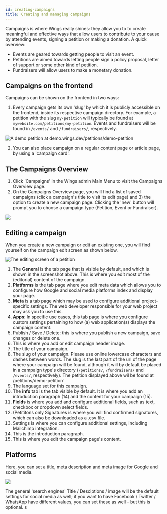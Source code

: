 ```yaml
---
id: creating-campaigns
title: Creating and managing campaigns
---
```

Campaigns is where Wings really shines: they allow you to to create meaningful and effective ways that allow users to contribute to your cause by attending events, signing a petition or making a donation. A quick overview:

- Events are geared towards getting people to visit an event. 
- Petitions are aimed towards letting people sign a policy proposal, letter of support or some other kind of petition.
- Fundraisers will allow users to make a monetary donation.

## Campaigns on the frontend
Campaigns can be shown on the frontend in two ways:

1. Every campaign gets its own 'slug'  by which it is publicly accessible on the frontend, inside its respective campaign directory. For example, a petition with the slug `my-petition` will typically be found at `mywebsite.com/petitions/my-petition`. Events and fundraisers will be found in `/events/` and `/fundraisers/`, respectively.

![A demo petition at [demo.wings.dev/petitions/demo-petition](https://demo.wings.dev/petitions/demo-petition)](https://bureaubolster.s3-eu-west-1.amazonaws.com/IMG_1087.png)

2. You can also place campaign on a regular content page or article page, by using a 'campaign card'.

## The Campaigns Overview 
1. Click 'Campaigns' in the Wings admin Main Menu to visit the Campaigns Overview page. 
2. On the Campaigns Overview page, you will find a list of saved campaigns (click a campaign's title to visit its edit page) and 3) the option to create a new campaign page. Clicking the 'new' button will prompt you to choose a campaign type (Petition, Event or Fundraiser).
 
![](https://bureaubolster.s3-eu-west-1.amazonaws.com/Photo-2019-08-04-14-19.jpg)

## Editing a campaign
When you create a new campaign or edit an existing one, you will find yourself on the campaign edit screen as shown below.

![The editing screen of a petition](https://bureaubolster.s3-eu-west-1.amazonaws.com/IMG_1090.jpeg)

1. The **General** is the tab page that is visible by default, and which is shown in the screenshot above. This is where you edit most of the (editorial) content of the campaign.
2. **Platforms** is the tab page where you  edit meta data which allows you to configure how Google and social media platforms index and display your page.
3. **Meta** is a tab page which may be used to configure additional project-specific settings. The web developer responsible for your web project may ask you to use this.
4. **Apps**: In specific use cases, this tab page is where you configure custom settings pertaining to how (a) web application(s) displays the campaign content. 
5. Publish / Save / Delete: this is where you publish a new campaign, save changes or delete one.
6. This is where you add or edit campaign header image.
7. The title of your campaign.
8. The slug of your campaign. Please use online lowercase characters and dashes between words. The slug is the last part of the url of the page where your campaign will be found, although it will by default be placed in a campaign type's directory (`/petitions/`, `/fundraisers/` and `/events/`, respectively). The petition displayed above wil be found at /petitions/demo-petition`
9. The language set for this campaign.
10. The **info** tab is the tab visible by default. It is where you add an introduction paragraph (14) and the content for your campaign (15).
11. **Fields** is where you add and configure additional fields, such as text, checkbox or dropdown select fields.
12. (Petititons only Signatures is where you will find confirmed signatures, which can also be downloaded as a .csv file.
13. Settings is where you can configure additional settings, including Mailchimp integration.
14. This is the introduction paragraph.
15. This is where you edit the campaign page's content.

## Platforms
Here, you can set a title, meta description and meta image for Google and social media. 

![](https://s3-eu-west-1.amazonaws.com/bureaubolster/Wings_2019-03-25_11-52-17.png)

The general 'search engines' Title / Desciptions / image will be the default settings for social media as well; if you want to have Facebook / Twitter / WhatsApp have different values, you can set these as well - but this is optional. 
s

